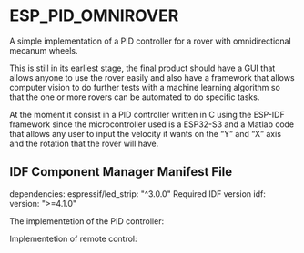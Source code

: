 # ESP_PID_OMNIROVER
A simple implementation of a PID controller for a rover with omnidirectional mecanum wheels.

This is still in its earliest stage, the final product should have a GUI that allows anyone to use the rover easily and also have a 
framework that allows computer vision to do further tests with a machine learning algorithm so that the one or more rovers can be 
automated to do specific tasks.

At the moment it consist in a PID controller written in C using the ESP-IDF framework since the microcontroller used is a ESP32-S3 
and a Matlab code that allows any user to input the velocity it wants on the “Y” and “X” axis and the rotation that the rover will have. 

## IDF Component Manager Manifest File
dependencies:
  espressif/led_strip: "^3.0.0"
  Required IDF version
  idf:
    version: ">=4.1.0"

The implementetion of the PID controller:

Implementetion of remote control:
  
  
